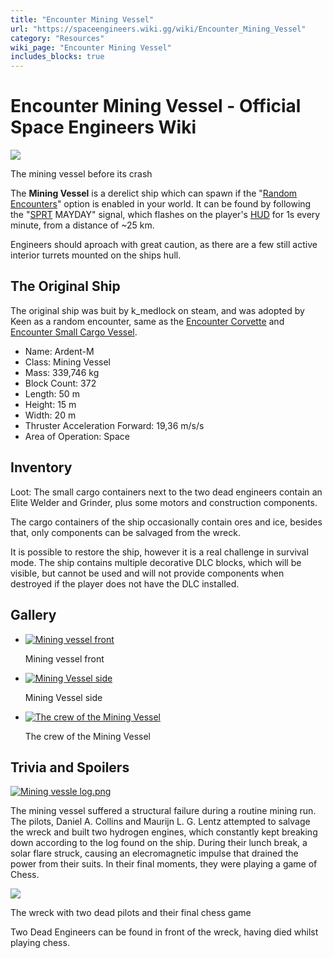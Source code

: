 ```yaml
---
title: "Encounter Mining Vessel"
url: "https://spaceengineers.wiki.gg/wiki/Encounter_Mining_Vessel"
category: "Resources"
wiki_page: "Encounter Mining Vessel"
includes_blocks: true
---
```


# Encounter Mining Vessel - Official Space Engineers Wiki

[![](https://spaceengineers.wiki.gg/images/thumb/Miner_Vessel_front.png/320px-Miner_Vessel_front.png?56b21c)](https://spaceengineers.wiki.gg/wiki/File:Miner_Vessel_front.png)

The mining vessel before its crash

The **Mining Vessel** is a derelict ship which can spawn if the "[Random Encounters](https://spaceengineers.wiki.gg/wiki/Random_Encounters "Random Encounters")" option is enabled in your world. It can be found by following the "[SPRT](https://spaceengineers.wiki.gg/wiki/SPRT_Space_Pirates "SPRT Space Pirates") MAYDAY" signal, which flashes on the player's [HUD](https://spaceengineers.wiki.gg/wiki/HUD "HUD") for 1s every minute, from a distance of ~25 km.

Engineers should aproach with great caution, as there are a few still active interior turrets mounted on the ships hull.

## The Original Ship

The original ship was buit by k\_medlock on steam, and was adopted by Keen as a random encounter, same as the [Encounter Corvette](https://spaceengineers.wiki.gg/wiki/Encounter_Corvette "Encounter Corvette") and [Encounter Small Cargo Vessel](https://spaceengineers.wiki.gg/wiki/Encounter_Small_Cargo_Vessel "Encounter Small Cargo Vessel").

*   Name: Ardent-M
*   Class: Mining Vessel
*   Mass: 339,746 kg
*   Block Count: 372
*   Length: 50 m
*   Height: 15 m
*   Width: 20 m
*   Thruster Acceleration Forward: 19,36 m/s/s
*   Area of Operation: Space

## Inventory

Loot: The small cargo containers next to the two dead engineers contain an Elite Welder and Grinder, plus some motors and construction components.

The cargo containers of the ship occasionally contain ores and ice, besides that, only components can be salvaged from the wreck.

It is possible to restore the ship, however it is a real challenge in survival mode. The ship contains multiple decorative DLC blocks, which will be visible, but cannot be used and will not provide components when destroyed if the player does not have the DLC installed.

## Gallery

*   [![Mining vessel front](https://spaceengineers.wiki.gg/images/thumb/Miner_Vessel_front.png/120px-Miner_Vessel_front.png?56b21c)](https://spaceengineers.wiki.gg/wiki/File:Miner_Vessel_front.png "Mining vessel front")
    
    Mining vessel front
    
*   [![Mining Vessel side](https://spaceengineers.wiki.gg/images/thumb/Mv.png/120px-Mv.png?8534d8)](https://spaceengineers.wiki.gg/wiki/File:Mv.png "Mining Vessel side")
    
    Mining Vessel side
    
*   [![The crew of the Mining Vessel](https://spaceengineers.wiki.gg/images/thumb/MV_engineers.png/120px-MV_engineers.png?aeee02)](https://spaceengineers.wiki.gg/wiki/File:MV_engineers.png "The crew of the Mining Vessel")
    
    The crew of the Mining Vessel
    

## Trivia and Spoilers

[![Mining vessle log.png](https://spaceengineers.wiki.gg/images/thumb/Mining_vessle_log.png/220px-Mining_vessle_log.png?158c61)](https://spaceengineers.wiki.gg/wiki/File:Mining_vessle_log.png)

The mining vessel suffered a structural failure during a routine mining run. The pilots, Daniel A. Collins and Maurijn L. G. Lentz attempted to salvage the wreck and built two hydrogen engines, which constantly kept breaking down according to the log found on the ship. During their lunch break, a solar flare struck, causing an elecromagnetic impulse that drained the power from their suits. In their final moments, they were playing a game of Chess.

[![](https://spaceengineers.wiki.gg/images/thumb/Mining_Vessel_wreck.png/320px-Mining_Vessel_wreck.png?f8264a)](https://spaceengineers.wiki.gg/wiki/File:Mining_Vessel_wreck.png)

The wreck with two dead pilots and their final chess game

Two Dead Engineers can be found in front of the wreck, having died whilst playing chess.